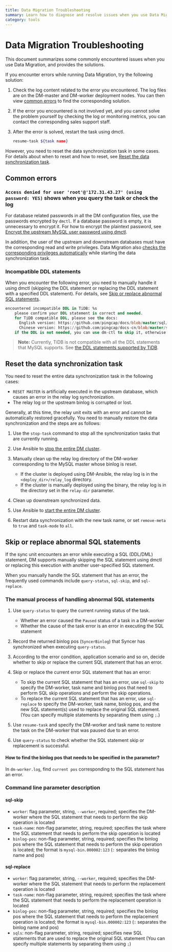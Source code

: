 ```yaml
---
title: Data Migration Troubleshooting
summary: Learn how to diagnose and resolve issues when you use Data Migration.
category: tools
---
```


# Data Migration Troubleshooting

This document summarizes some commonly encountered issues when you use Data Migration, and provides the solutions.

If you encounter errors while running Data Migration, try the following solution:

1. Check the log content related to the error you encountered. The log files are on the DM-master and DM-worker deployment nodes. You can then view [common errors](#common-errors) to find the corresponding solution.

2. If the error you encountered is not involved yet, and you cannot solve the problem yourself by checking the log or monitoring metrics, you can contact the corresponding sales support staff.

3. After the error is solved, restart the task using dmctl.

    ```bash
    resume-task ${task name}
    ```

However, you need to reset the data synchronization task in some cases. For details about when to reset and how to reset, see [Reset the data synchronization task](#reset-the-data-synchronization-task).

## Common errors

### `Access denied for user 'root'@'172.31.43.27' (using password: YES)` shows when you query the task or check the log

For database related passwords in all the DM configuration files, use the passwords encrypted by `dmctl`. If a database password is empty, it is unnecessary to encrypt it. For how to encrypt the plaintext password, see [Encrypt the upstream MySQL user password using dmctl](../tools/data-migration-deployment.md#encrypt-the-upstream-mysql-user-password-using-dmctl).

In addition, the user of the upstream and downstream databases must have the corresponding read and write privileges. Data Migration also [checks the corresponding privileges automatically](../tools/data-migration-manage-task.md#check-the-upstream-mysql-instance-configuration) while starting the data synchronization task.

### Incompatible DDL statements

When you encounter the following error, you need to manually handle it using dmctl (skipping the DDL statement or replacing the DDL statement with a specified DDL statement). For details, see [Skip or replace abnormal SQL statements](#skip-or-replace-abnormal-sql-statements).

```sql
encountered incompatible DDL in TiDB: %s
    please confirm your DDL statement is correct and needed.
    for TiDB compatible DDL, please see the docs:
      English version: https://github.com/pingcap/docs/blob/master/sql/ddl.md
      Chinese version: https://github.com/pingcap/docs-cn/blob/master/sql/ddl.md
    if the DDL is not needed, you can use dm-ctl to skip it, otherwise u also can use dm-ctl to replace it.
```

> **Note:** Currently, TiDB is not compatible with all the DDL statements that MySQL supports. See [the DDL statements supported by TiDB](../sql/ddl.md).

## Reset the data synchronization task

You need to reset the entire data synchronization task in the following cases:

- `RESET MASTER` is artificially executed in the upstream database, which causes an error in the relay log synchronization.
- The relay log or the upstream binlog is corrupted or lost.

Generally, at this time, the relay unit exits with an error and cannot be automatically restored gracefully. You need to manually restore the data synchronization and the steps are as follows:

1. Use the `stop-task` command to stop all the synchronization tasks that are currently running.
2. Use Ansible to [stop the entire DM cluster](../tools/data-migration-deployment.md#step-10-stop-the-dm-cluster).
3. Manually clean up the relay log directory of the DM-worker corresponding to the MySQL master whose binlog is reset.

    - If the cluster is deployed using DM-Ansible, the relay log is in the `<deploy_dir>/relay_log` directory.
    - If the cluster is manually deployed using the binary, the relay log is in the directory set in the `relay-dir` parameter.

4. Clean up downstream synchronized data.
5. Use Ansible to [start the entire DM cluster](../tools/data-migration-deployment.md#step-9-deploy-the-dm-cluster).
6. Restart data synchronization with the new task name, or set `remove-meta` to `true` and `task-mode` to `all`.

## Skip or replace abnormal SQL statements

If the sync unit encounters an error while executing a SQL (DDL/DML) statement, DM supports manually skipping the SQL statement using dmctl or replacing this execution with another user-specified SQL statement.

When you manually handle the SQL statement that has an error, the frequently used commands include `query-status`, `sql-skip`, and `sql-replace`.

### The manual process of handling abnormal SQL statements

1. Use `query-status` to query the current running status of the task.

    - Whether an error caused the `Paused` status of a task in a DM-worker
    - Whether the cause of the task error is an error in executing the SQL statement

2. Record the returned binlog pos (`SyncerBinlog`) that Syncer has synchronized when executing `query-status`.
3. According to the error condition, application scenario and so on, decide whether to skip or replace the current SQL statement that has an error.
4. Skip or replace the current error SQL statement that has an error:

    - To skip the current SQL statement that has an error, use `sql-skip` to specify the DM-worker, task name and binlog pos that need to perform SQL skip operations and perform the skip operations.
    - To replace the current SQL statement that has an error, use `sql-replace` to specify the DM-worker, task name, binlog pos, and the new SQL statement(s) used to replace the original SQL statement. (You can specify multiple statements by separating them using `;`.)

5. Use `resume-task` and specify the DM-worker and task name to restore the task on the DM-worker that was paused due to an error.
6. Use `query-status` to check whether the SQL statement skip or replacement is successful.

#### How to find the binlog pos that needs to be specified in the parameter?

In `dm-worker.log`, find `current pos` corresponding to the SQL statement has an error.

### Command line parameter description

#### sql-skip

- `worker`: flag parameter, string, `--worker`, required; specifies the DM-worker where the SQL statement that needs to perform the skip operation is located
- `task-name`: non-flag parameter, string, required; specifies the task where the SQL statement that needs to perform the skip operation is located
- `binlog-pos`: non-flag parameter, string, required; specifies the binlog pos where the SQL statement that needs to perform the skip operation is located; the format is `mysql-bin.000002:123` (`:` separates the binlog name and pos)

#### sql-replace

- `worker`: flag parameter, string, `--worker`, required; specifies the DM-worker where the SQL statement that needs to perform the replacement operation is located
- `task-name`: non-flag parameter, string, required; specifies the task where the SQL statement that needs to perform the replacement operation is located
- `binlog-pos`: non-flag parameter, string, required; specifies the binlog pos where the SQL statement that needs to perform the replacement operation is located; the format is `mysql-bin.000002:123` (`:` separates the binlog name and pos)
- `sqls`: non-flag parameter, string, required; specifies new SQL statements that are used to replace the original SQL statement (You can specify multiple statements by separating them using `;`)